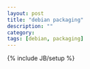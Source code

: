 ```yaml
---
layout: post
title: "debian packaging"
description: ""
category: 
tags: [debian, packaging]
---
```

{% include JB/setup %}


